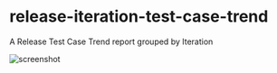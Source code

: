 release-iteration-test-case-trend
=================================

A Release Test Case Trend report grouped by Iteration


![screenshot](https://raw.githubusercontent.com/wrackzone/release-iteration-test-case-trend/master/screenshot.jpg)
